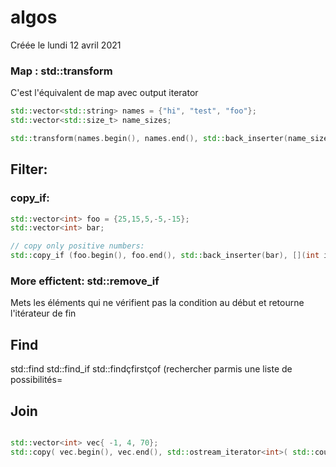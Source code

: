 
#  algos 
Créée le lundi 12 avril 2021


###  Map : std::transform 


C'est l'équivalent de map avec output iterator
```cpp
std::vector<std::string> names = {"hi", "test", "foo"};
std::vector<std::size_t> name_sizes;

std::transform(names.begin(), names.end(), std::back_inserter(name_sizes), [](const std::string& name) { return name.size();});
```


##  Filter: 


###  copy_if: 


```cpp
std::vector<int> foo = {25,15,5,-5,-15};
std::vector<int> bar;

// copy only positive numbers:
std::copy_if (foo.begin(), foo.end(), std::back_inserter(bar), [](int i){return i>=0;} );
```


###  More effictent: std::remove_if 
Mets les éléments qui ne vérifient pas la condition au début et retourne l'itérateur de fin 


##  Find 


std::find
std::find_if
std::findçfirstçof (rechercher parmis une liste de possibilités=

##  Join 
```cpp

std::vector<int> vec{ -1, 4, 70};
std::copy( vec.begin(), vec.end(), std::ostream_iterator<int>( std::cout, " "));
```


